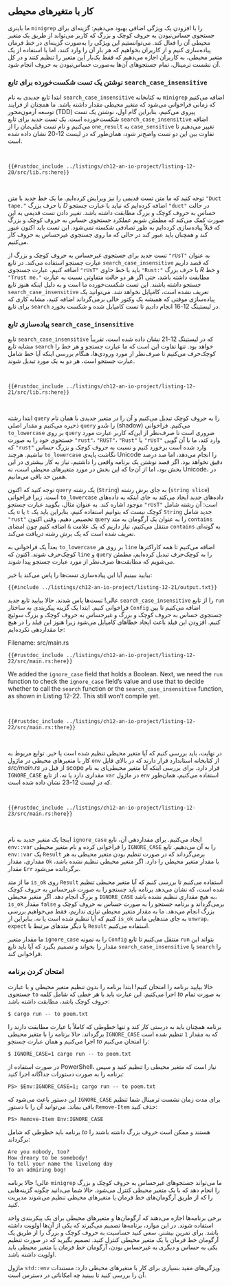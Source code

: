 ## کار با متغیرهای محیطی

ما باینری `minigrep` را با افزودن یک ویژگی اضافی بهبود می‌دهیم: گزینه‌ای برای جستجوی حساس‌نبودن به حروف کوچک و بزرگ که کاربر می‌تواند از طریق یک متغیر محیطی آن را فعال کند. می‌توانستیم این ویژگی را به‌صورت گزینه‌ای در خط فرمان پیاده‌سازی کنیم و از کاربران بخواهیم که هر بار آن را وارد کنند، اما با استفاده از یک متغیر محیطی، به کاربران اجازه می‌دهیم که فقط یک‌بار این متغیر را تنظیم کنند و در کل آن نشست ترمینال، تمام جستجوهای آن‌ها به‌صورت حساس‌نبودن به حروف انجام شود.

### نوشتن یک تست شکست‌خورده برای تابع `search_case_insensitive`

ابتدا تابع جدیدی به نام `search_case_insensitive` به کتابخانه `minigrep` اضافه می‌کنیم که زمانی فراخوانی می‌شود که متغیر محیطی مقدار داشته باشد. ما همچنان از فرایند توسعه آزمون‌محور (TDD) پیروی می‌کنیم، بنابراین گام اول، نوشتن یک تست شکست‌خورده است. یک تست جدید برای تابع `search_case_insensitive` اضافه می‌کنیم و نام تست قبلی‌مان را از `one_result` به `case_sensitive` تغییر می‌دهیم تا تفاوت بین این دو تست واضح‌تر شود، همان‌طور که در لیست 12-20 نشان داده شده است.

<Listing number="12-20" file-name="src/lib.rs" caption="افزودن یک تست شکست‌خورده جدید برای تابع غیرحساس به حروف کوچک و بزرگ که قصد داریم اضافه کنیم">

```rust,ignore,does_not_compile
{{#rustdoc_include ../listings/ch12-an-io-project/listing-12-20/src/lib.rs:here}}
```

</Listing>

توجه کنید که ما متن تست قدیمی را نیز ویرایش کرده‌ایم. ما یک خط جدید با متن `"Duct tape."` با 
حرف بزرگ _D_ اضافه کرده‌ایم که نباید با عبارت جستجو `"duct"` در حالت حساس به حروف کوچک و 
بزرگ مطابقت داشته باشد. تغییر دادن تست قدیمی به این صورت کمک می‌کند که مطمئن شویم عملکرد 
جستجوی حساس به حروف کوچک و بزرگ که قبلاً پیاده‌سازی کرده‌ایم به طور تصادفی شکسته نمی‌شود. 
این تست باید اکنون عبور کند و همچنان باید عبور کند در حالی که ما روی جستجوی غیرحساس به حروف 
کار می‌کنیم.

تست جدید برای جستجوی غیرحساس به حروف کوچک و بزرگ از `"rUsT"` به عنوان عبارت جستجو استفاده 
می‌کند. در تابع `search_case_insensitive` که قصد داریم اضافه کنیم، عبارت جستجوی `"rUsT"` 
باید با خط حاوی `"Rust:"` با حرف بزرگ _R_ و خط `"Trust me."` مطابقت داشته باشد، حتی اگر هر 
دو حالت متفاوتی نسبت به عبارت جستجو داشته باشند. این تست شکست‌خورده ما است و به دلیل اینکه 
هنوز تابع `search_case_insensitive` تعریف نشده است، کامپایل نخواهد شد. می‌توانید یک 
پیاده‌سازی موقتی که همیشه یک وکتور خالی برمی‌گرداند اضافه کنید، مشابه کاری که برای تابع 
`search` در لیستینگ 12-16 انجام دادیم تا تست کامپایل شده و شکست بخورد.

### پیاده‌سازی تابع `search_case_insensitive`

تابع `search_case_insensitive` که در لیستینگ 12-21 نشان داده شده است، تقریباً مشابه تابع 
`search` خواهد بود. تنها تفاوت این است که ما عبارت جستجو و هر خط را کوچک‌حرف می‌کنیم تا 
صرف‌نظر از مورد ورودی‌ها، هنگام بررسی اینکه آیا خط شامل عبارت جستجو است، هر دو به یک مورد 
تبدیل شوند.

<Listing number="12-21" file-name="src/lib.rs" caption="تعریف تابع `search_case_insensitive` برای کوچک‌حرف کردن عبارت جستجو و خط قبل از مقایسه آنها">

```rust,noplayground
{{#rustdoc_include ../listings/ch12-an-io-project/listing-12-21/src/lib.rs:here}}
```

</Listing>

ابتدا رشته `query` را به حروف کوچک تبدیل می‌کنیم و آن را در متغیر جدیدی با همان نام ذخیره می‌کنیم و مقدار اصلی `query` را شَدو (shadow) می‌کنیم. فراخوانی `to_lowercase` بر روی `query` ضروری است تا صرف‌نظر از این‌که کاربر عبارت مورد جستجوی خود را به صورت `"rust"`، `"RUST"`، `"Rust"` یا `"rUsT"` وارد کند، ما با آن گویی که `"rust"` وارد شده است برخورد کنیم و نسبت به حروف کوچک و بزرگ حساس نباشیم. هرچند `to_lowercase` نگاشت پایه‌ی Unicode را انجام می‌دهد، اما صد درصد دقیق نخواهد بود. اگر قصد نوشتن یک برنامه واقعی را داشتیم، نیاز به کار بیشتری در این بخش بود، اما از آن‌جا که این بخش در مورد متغیرهای محیطی است، نه Unicode، در همین حد باقی می‌مانیم.

توجه کنید که اکنون `query` یک رشته (`String`) به جای برش رشته (`string slice`) است، زیرا 
فراخوانی `to_lowercase` داده‌های جدید ایجاد می‌کند به جای اینکه به داده‌های موجود اشاره کند. 
به عنوان مثال، بگویید عبارت جستجو `"rUsT"` است: آن رشته شامل یک `u` یا `t` کوچک نیست که بتوانیم 
استفاده کنیم، بنابراین باید یک `String` جدید شامل `"rust"` تخصیص دهیم. وقتی اکنون `query` را 
به عنوان یک آرگومان به متد `contains` منتقل می‌کنیم، نیاز داریم که یک علامت `&` اضافه کنیم 
چون امضای `contains` به گونه‌ای تعریف شده است که یک برش رشته دریافت می‌کند.

بعداً یک فراخوانی به `to_lowercase` بر روی هر `line` اضافه می‌کنیم تا همه کاراکترها کوچک‌حرف 
شوند. اکنون که `line` و `query` را به کوچک‌حرف تبدیل کرده‌ایم، مطمئن می‌شویم که مطابقت‌ها 
صرف‌نظر از مورد عبارت جستجو پیدا شوند.

بیایید ببینیم آیا این پیاده‌سازی تست‌ها را پاس می‌کند یا خیر:

```console
{{#include ../listings/ch12-an-io-project/listing-12-21/output.txt}}
```

عالی! تست‌ها پاس شدند. حالا بیایید تابع جدید `search_case_insensitive` را از تابع `run` 
فراخوانی کنیم. ابتدا یک گزینه پیکربندی به ساختار `Config` اضافه می‌کنیم تا بین جستجوی حساس 
به حروف کوچک و بزرگ و غیرحساس به حروف کوچک و بزرگ سوئیچ کنیم. افزودن این فیلد باعث ایجاد 
خطاهای کامپایل می‌شود زیرا هنوز این فیلد را در هیچ جا مقداردهی نکرده‌ایم:

<span class="filename">Filename: src/main.rs</span>

```rust,ignore,does_not_compile
{{#rustdoc_include ../listings/ch12-an-io-project/listing-12-22/src/main.rs:here}}
```

We added the `ignore_case` field that holds a Boolean. Next, we need the `run`
function to check the `ignore_case` field’s value and use that to decide
whether to call the `search` function or the `search_case_insensitive`
function, as shown in Listing 12-22. This still won’t compile yet.

<Listing number="12-22" file-name="src/main.rs" caption="Calling either `search` or `search_case_insensitive` based on the value in `config.ignore_case`">

```rust,ignore,does_not_compile
{{#rustdoc_include ../listings/ch12-an-io-project/listing-12-22/src/main.rs:there}}
```

</Listing>

در نهایت، باید بررسی کنیم که آیا متغیر محیطی تنظیم شده است یا خیر. توابع مربوط به کار با متغیرهای محیطی در ماژول `env` از کتابخانه استاندارد قرار دارند که در بالای فایل *src/main.rs* از قبل در scope قرار دارد. برای بررسی اینکه آیا متغیر محیطی‌ای به نام `IGNORE_CASE` مقداری دارد یا نه، از تابع `var` در ماژول `env` استفاده می‌کنیم، همان‌طور که در لیست 12-23 نشان داده شده است.

<Listing number="12-23" file-name="src/main.rs" caption="بررسی وجود مقدار در متغیر محیطی با نام `IGNORE_CASE`">

```rust,ignore,noplayground
{{#rustdoc_include ../listings/ch12-an-io-project/listing-12-23/src/main.rs:here}}
```

</Listing>

اینجا یک متغیر جدید به نام `ignore_case` ایجاد می‌کنیم. برای مقداردهی آن، تابع `env::var` را 
فراخوانی کرده و نام متغیر محیطی `IGNORE_CASE` را به آن می‌دهیم. تابع `env::var` یک `Result` 
برمی‌گرداند که در صورت تنظیم بودن متغیر محیطی به هر مقداری، مقدار `Ok` با مقدار متغیر محیطی را 
دارد. اگر متغیر محیطی تنظیم نشده باشد، مقدار `Err` برگردانده می‌شود.

ما از متد `is_ok` روی `Result` استفاده می‌کنیم تا بررسی کنیم که آیا متغیر محیطی تنظیم شده است، 
که نشان می‌دهد برنامه باید جستجو را به صورت غیرحساس به حروف کوچک و بزرگ انجام دهد. اگر متغیر 
محیطی `IGNORE_CASE` به هیچ مقداری تنظیم نشده باشد، `is_ok` مقدار `false` برمی‌گرداند و برنامه 
جستجو را به صورت حساس به حروف کوچک و بزرگ انجام می‌دهد. ما به مقدار متغیر محیطی نیازی نداریم، فقط 
می‌خواهیم بررسی کنیم که آیا تنظیم شده است یا نه. بنابراین از `is_ok` به جای متدهایی مانند 
`unwrap`، `expect` یا دیگر متدهای مرتبط با `Result` استفاده می‌کنیم.

ما مقدار متغیر `ignore_case` را به نمونه `Config` منتقل می‌کنیم تا تابع `run` بتواند این مقدار 
را بخواند و تصمیم بگیرد که آیا باید تابع `search_case_insensitive` یا `search` را فراخوانی کند.

### امتحان کردن برنامه

حالا بیایید برنامه را امتحان کنیم! ابتدا برنامه را بدون تنظیم متغیر محیطی و با عبارت جستجوی 
`to` اجرا می‌کنیم. این عبارت باید با هر خطی که شامل کلمه _to_ به صورت تمام حروف کوچک باشد، 
مطابقت داشته باشد:

```console
$ cargo run -- to poem.txt
```

برنامه همچنان باید به درستی کار کند و تنها خطوطی که کاملاً با عبارت مطابقت دارند را برگرداند. 
حالا برنامه را با متغیر محیطی `IGNORE_CASE` که به مقدار `1` تنظیم شده است اجرا می‌کنیم و 
همان عبارت جستجو _to_ را امتحان می‌کنیم:

```console
$ IGNORE_CASE=1 cargo run -- to poem.txt
```

در صورت استفاده از PowerShell، نیاز است که متغیر محیطی را تنظیم کنید و سپس برنامه را به صورت 
دستورات جداگانه اجرا کنید:

```console
PS> $Env:IGNORE_CASE=1; cargo run -- to poem.txt
```

این دستور باعث می‌شود که `IGNORE_CASE` برای مدت زمان نشست ترمینال شما تنظیم باقی بماند. می‌توانید 
آن را با دستور `Remove-Item` حذف کنید:

```console
PS> Remove-Item Env:IGNORE_CASE
```

برنامه باید خطوطی که شامل _to_ هستند و ممکن است حروف بزرگ داشته باشند را برگرداند:

```console
Are you nobody, too?
How dreary to be somebody!
To tell your name the livelong day
To an admiring bog!
```

عالی! حالا برنامه `minigrep` ما می‌تواند جستجوهای غیرحساس به حروف کوچک و بزرگ را انجام دهد که 
با یک متغیر محیطی کنترل می‌شود. حالا شما می‌دانید چگونه گزینه‌هایی را که از طریق آرگومان‌های 
خط فرمان یا متغیرهای محیطی تنظیم می‌شوند مدیریت کنید.

برخی برنامه‌ها اجازه می‌دهند که آرگومان‌ها و متغیرهای محیطی برای یک پیکربندی واحد استفاده شوند. 
در این موارد، برنامه‌ها تصمیم می‌گیرند که یکی از آن‌ها اولویت داشته باشد. برای تمرین بیشتر، 
سعی کنید حساسیت به حروف کوچک و بزرگ را از طریق یک آرگومان خط فرمان یا یک متغیر محیطی کنترل کنید. 
تصمیم بگیرید که در صورت تنظیم یکی به حساس و دیگری به غیرحساس بودن، آرگومان خط فرمان یا متغیر 
محیطی باید اولویت داشته باشد.

ماژول `std::env` ویژگی‌های مفید بسیاری برای کار با متغیرهای محیطی دارد: مستندات آن را بررسی کنید 
تا ببینید چه امکاناتی در دسترس است.

